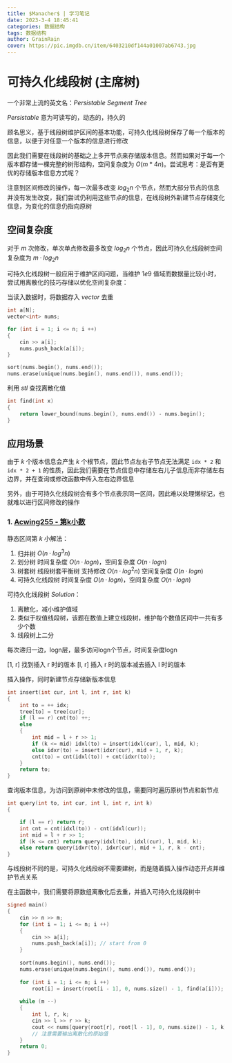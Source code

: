 ```yaml
---
title: $Manacher$ | 学习笔记
date: 2023-3-4 18:45:41
categories: 数据结构
tags: 数据结构
author: GrainRain
cover: https://pic.imgdb.cn/item/6403210df144a01007ab6743.jpg
---
```


# 可持久化线段树 (主席树)

一个非常上流的英文名：$Persistable\ Segment\ Tree$

$Persistable$ 意为可读写的，动态的，持久的

顾名思义，基于线段树维护区间的基本功能，可持久化线段树保存了每一个版本的信息，以便于对任意一个版本的信息进行修改

因此我们需要在线段树的基础之上多开节点来存储版本信息。然而如果对于每一个版本都存储一棵完整的树形结构，空间复杂度为 $O(m * 4n)$。尝试思考：是否有更优的存储版本信息方式呢？

注意到区间修改的操作，每一次最多改变 $log_2n$ 个节点，然而大部分节点的信息并没有发生改变，我们尝试仍利用这些节点的信息，在线段树外新建节点存储变化信息，为变化的信息仍指向原树

## 空间复杂度

对于 $m$ 次修改，单次单点修改最多改变 $log_2 n$ 个节点，因此可持久化线段树空间复杂度为 $m·log_2 n$

可持久化线段树一般应用于维护区间问题，当维护 $1e9$ 值域而数据量比较小时，尝试用离散化的技巧存储以优化空间复杂度：

当读入数据时，将数据存入 $vector$ 去重

```cpp
int a[N];
vector<int> nums;

for (int i = 1; i <= n; i ++)
{
    cin >> a[i];
    nums.push_back(a[i]);
}

sort(nums.begin(), nums.end());
nums.erase(unique(nums.begin(), nums.end()), nums.end());
```

利用 $stl$ 查找离散化值

```cpp
int find(int x)
{
    return lower_bound(nums.begin(), nums.end()) - nums.begin();
}
```

## 应用场景

由于 $k$ 个版本信息会产生 $k$ 个根节点，因此节点左右子节点无法满足 `idx * 2` 和 `idx * 2 + 1` 的性质，因此我们需要在节点信息中存储左右儿子信息而非存储左右边界，并在查询或修改函数中传入左右边界信息 

另外，由于可持久化线段树会有多个节点表示同一区间，因此难以处理懒标记，也就难以进行区间修改的操作


### 1. [Acwing255 - 第k小数](https://www.acwing.com/problem/content/257/)

静态区间第 $k$ 小解法：
1. 归并树 $O(n·log^3n)$
2. 划分树 时间复杂度 $O(n·logn)$，空间复杂度 $O(n·logn)$
3. 树套树 线段树套平衡树 支持修改 $O(n·log^2n)$ 空间复杂度 $O(n·logn)$
4. 可持久化线段树 时间复杂度 $O(n·logn)$，空间复杂度 $O(n·logn)$

可持久化线段树 $Solution$：

1. 离散化，减小维护值域
2. 类似于权值线段树，该题在数值上建立线段树，维护每个数值区间中一共有多少个数
3. 线段树上二分

每次递归一边，logn层，最多访问logn个节点，时间复杂度logn

[1, r] 找到插入 r 时的版本
[l, r] 插入 r 时的版本减去插入 l 时的版本

插入操作，同时新建节点存储新版本信息

```cpp
int insert(int cur, int l, int r, int k)
{
    int to = ++ idx;
    tree[to] = tree[cur];
    if (l == r) cnt(to) ++;
    else
    {
        int mid = l + r >> 1;
        if (k <= mid) idxl(to) = insert(idxl(cur), l, mid, k);
        else idxr(to) = insert(idxr(cur), mid + 1, r, k);
        cnt(to) = cnt(idxl(to)) + cnt(idxr(to));
    }
    return to;
}
```

查询版本信息，为访问到原树中未修改的信息，需要同时遍历原树节点和新节点

```cpp
int query(int to, int cur, int l, int r, int k)
{

    if (l == r) return r;
    int cnt = cnt(idxl(to)) - cnt(idxl(cur));
    int mid = l + r >> 1;
    if (k <= cnt) return query(idxl(to), idxl(cur), l, mid, k);
    else return query(idxr(to), idxr(cur), mid + 1, r, k - cnt);
}
```

与线段树不同的是，可持久化线段树不需要建树，而是随着插入操作动态开点并维护节点关系

在主函数中，我们需要将原数组离散化后去重，并插入可持久化线段树中

```cpp
signed main()
{
	cin >> n >> m;
	for (int i = 1; i <= n; i ++)
	{ 
		cin >> a[i];
		nums.push_back(a[i]); // start from 0
	}
	
	sort(nums.begin(), nums.end());
	nums.erase(unique(nums.begin(), nums.end()), nums.end());
	
	for (int i = 1; i <= n; i ++)
		root[i] = insert(root[i - 1], 0, nums.size() - 1, find(a[i]));
	
	while (m --)
	{
		int l, r, k;
		cin >> l >> r >> k;
		cout << nums[query(root[r], root[l - 1], 0, nums.size() - 1, k)] << endl;
        // 注意需要输出离散化的原始值
	}
	return 0;
}
```